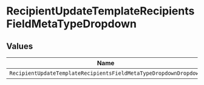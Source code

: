 # RecipientUpdateTemplateRecipientsFieldMetaTypeDropdown


## Values

| Name                                                             | Value                                                            |
| ---------------------------------------------------------------- | ---------------------------------------------------------------- |
| `RecipientUpdateTemplateRecipientsFieldMetaTypeDropdownDropdown` | dropdown                                                         |